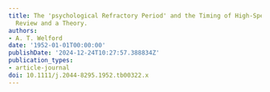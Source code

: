 ```yaml
---
title: The 'psychological Refractory Period' and the Timing of High-Speed Performance—a
  Review and a Theory.
authors:
- A. T. Welford
date: '1952-01-01T00:00:00'
publishDate: '2024-12-24T10:27:57.388834Z'
publication_types:
- article-journal
doi: 10.1111/j.2044-8295.1952.tb00322.x
---
```

